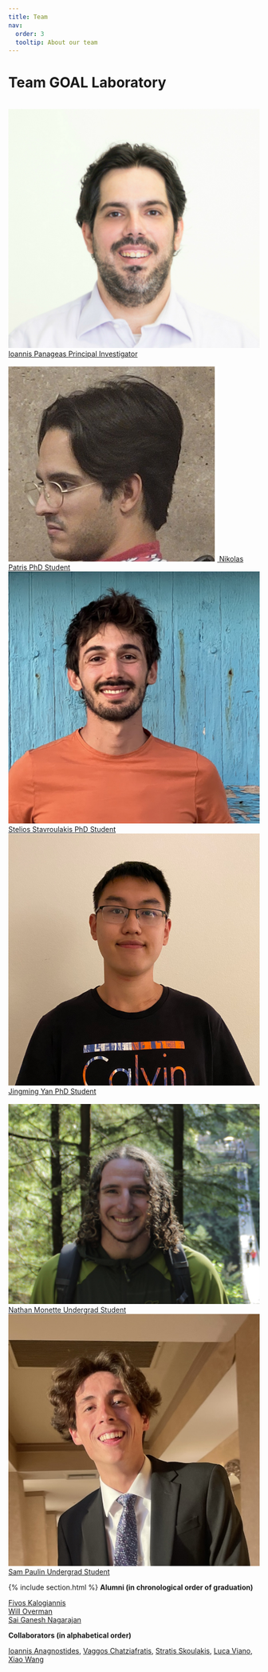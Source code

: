 ```yaml
---
title: Team
nav:
  order: 3
  tooltip: About our team
---
```


# <i class="fas fa-users"></i>Team GOAL Laboratory 


&nbsp;&nbsp;&nbsp;&nbsp;&nbsp;&nbsp;&nbsp;&nbsp;&nbsp;&nbsp;&nbsp;&nbsp;&nbsp;&nbsp;&nbsp;&nbsp;&nbsp;&nbsp;&nbsp;&nbsp;&nbsp;&nbsp;&nbsp;&nbsp;&nbsp;&nbsp;&nbsp;&nbsp;&nbsp;&nbsp;&nbsp;&nbsp;&nbsp;&nbsp;&nbsp;&nbsp;&nbsp;&nbsp;&nbsp;&nbsp;&nbsp;&nbsp;&nbsp;&nbsp;&nbsp;&nbsp;&nbsp;&nbsp;&nbsp;&nbsp;&nbsp;&nbsp;&nbsp;&nbsp;&nbsp;&nbsp;&nbsp;&nbsp;&nbsp;&nbsp;&nbsp;&nbsp;&nbsp;&nbsp;&nbsp;&nbsp;&nbsp;&nbsp;&nbsp;&nbsp;<a href="https://panageas.github.io/" class="portrait" style="--width: 250px">
<span class="portrait_image">
    <img
      src="/images/portraits/Panageas.jpg"
      onerror="this.src = '/images/placeholder.svg'; this.onerror = null;"
      loading="lazy"
      alt="Ioannis Panageas"
    >
  </span><span class="portrait_name">
      Ioannis Panageas
    </span><span class="portrait_description">
      Principal Investigator
    </span></a>
<br>
&nbsp;&nbsp;&nbsp;&nbsp;&nbsp;&nbsp;&nbsp;&nbsp;&nbsp;&nbsp;&nbsp;&nbsp;&nbsp;&nbsp;&nbsp;&nbsp;&nbsp;&nbsp;&nbsp;&nbsp;&nbsp;&nbsp;&nbsp;&nbsp;&nbsp;&nbsp;&nbsp;&nbsp;&nbsp;&nbsp;&nbsp;&nbsp;&nbsp;&nbsp;&nbsp;&nbsp;
<a href="https://npatris.github.io/" class="portrait" style="--width: 150px">
<span class="portrait_image">
    <img
      src="/images/portraits/nicknewlast.png"
      onerror="this.src = '/images/placeholder.svg'; this.onerror = null;"
      loading="lazy"
      alt="Nikolas Patris"
    >
  </span><span class="portrait_name">
      Nikolas Patris
    </span><span class="portrait_description">
      PhD Student
    </span></a>
<a href="https://steliostavroulakis.github.io/" class="portrait" style="--width: 150px">
<span class="portrait_image">
    <img
      src="/images/portraits/Stavroulakis.jpg"
      onerror="this.src = '/images/placeholder.svg'; this.onerror = null;"
      loading="lazy"
      alt="Stelios Stavroulakis"
    >
  </span><span class="portrait_name">
      Stelios Stavroulakis
    </span><span class="portrait_description">
      PhD Student
    </span></a>
<a href="https://panageas.github.io/" class="portrait" style="--width: 150px">
<span class="portrait_image">
    <img
      src="/images/portraits/jingming.png"
      onerror="this.src = '/images/placeholder.svg'; this.onerror = null;"
      loading="lazy"
      alt="Jingming Yan"
    >
  </span><span class="portrait_name">
      Jingming Yan
    </span><span class="portrait_description">
      PhD Student
    </span></a>    
&nbsp;&nbsp;&nbsp;&nbsp;&nbsp;&nbsp;&nbsp;&nbsp;&nbsp;&nbsp;&nbsp;&nbsp;&nbsp;&nbsp;&nbsp;&nbsp;&nbsp;&nbsp;&nbsp;&nbsp;&nbsp;&nbsp;&nbsp;&nbsp;&nbsp;&nbsp;&nbsp;&nbsp;&nbsp;&nbsp;&nbsp;&nbsp;&nbsp;&nbsp;&nbsp;&nbsp;
<a href="https://nmonette.github.io" class="portrait" style="--width: 150px">
<span class="portrait_image">
    <img
      src="/images/portraits/nathan.JPG"
      onerror="this.src = '/images/placeholder.svg'; this.onerror = null;"
      loading="lazy"
      alt="Nathan Monette"
    >
  </span><span class="portrait_name">
      Nathan Monette
    </span><span class="portrait_description">
      Undergrad Student
    </span></a>
<a href="" class="portrait" style="--width: 150px">
<span class="portrait_image">
    <img
      src="/images/portraits/sam.jpeg"
      onerror="this.src = '/images/placeholder.svg'; this.onerror = null;"
      loading="lazy"
      alt="Sam Poulin"
    >
  </span><span class="portrait_name">
      Sam Paulin
    </span><span class="portrait_description">
      Undergrad Student
    </span></a>
    
{% include section.html %}
<strong> Alumni (in chronological order of graduation) </strong>

[Fivos Kalogiannis](https://fivoskal.github.io/) <br>
[Will Overman](https://scholar.google.com/citations?user=B2XPxEkAAAAJ&hl=en) <br>
[Sai Ganesh Nagarajan](https://sites.google.com/view/sgnagarajan/home)<br>


<strong> Collaborators (in alphabetical order)</strong>

[Ioannis Anagnostides](https://scholar.google.com/citations?user=QVwDo_sAAAAJ&hl=el), [Vaggos Chatziafratis](https://cs.stanford.edu/~vaggos/), [Stratis Skoulakis](http://www.corelab.ntua.gr/~sskoul/), [Luca Viano](https://sites.google.com/view/lucaviano/home-page), [Xiao Wang](https://xiiaowang.github.io/)

